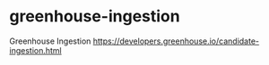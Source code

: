 # greenhouse-ingestion
Greenhouse Ingestion https://developers.greenhouse.io/candidate-ingestion.html
